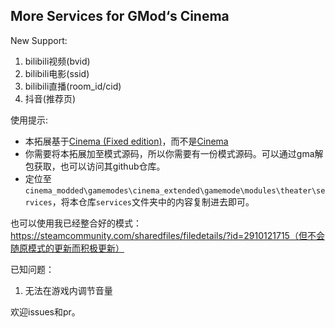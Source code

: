 ## More Services for GMod‘s Cinema

New Support:

1. bilibili视频(bvid)
2. bilibili电影(ssid)
3. bilibili直播(room_id/cid)
4. 抖音(推荐页)

使用提示:

- 本拓展基于[Cinema (Fixed edition)](https://steamcommunity.com/sharedfiles/filedetails/?id=2419005587)，而不是[Cinema](https://steamcommunity.com/sharedfiles/filedetails/?id=118824086)
- 你需要将本拓展加至模式源码，所以你需要有一份模式源码。可以通过gma解包获取，也可以访问其github仓库。
- 定位至`cinema_modded\gamemodes\cinema_extended\gamemode\modules\theater\services`，将本仓库`services`文件夹中的内容复制进去即可。

也可以使用我已经整合好的模式：https://steamcommunity.com/sharedfiles/filedetails/?id=2910121715（但不会随原模式的更新而积极更新）

已知问题：

1. 无法在游戏内调节音量



欢迎issues和pr。